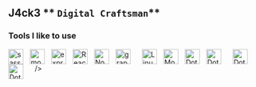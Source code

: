 
## J4ck3 ** `Digital Craftsman`**

### Tools I like to use

<img align="left" alt="sass" width="30px" style="padding-right:10px;" src="https://cdn.jsdelivr.net/gh/devicons/devicon/icons/sass/sass-original.svg" />
<img align="left" alt="mongodb" width="30px" style="padding-right:10px;" src="https://cdn.jsdelivr.net/gh/devicons/devicon/icons/mongodb/mongodb-original.svg" />
<img align="left" alt="express" width="30px" style="padding-right:10px;" src="https://cdn.jsdelivr.net/gh/devicons/devicon/icons/express/express-original.svg" />
<img align="left" alt="React" width="30px" style="padding-right:10px;" src="https://cdn.jsdelivr.net/gh/devicons/devicon/icons/react/react-original.svg" />
<img align="left" alt="NodeJS" width="30px" style="padding-right:10px;" src="https://cdn.jsdelivr.net/gh/devicons/devicon/icons/nodejs/nodejs-original.svg" />
<img align="left" alt="graphql" width="30px" style="padding-right:20px;" src="https://cdn.jsdelivr.net/gh/devicons/devicon/icons/graphql/graphql-plain.svg" />
<img align="left" alt="Linux" width="30px" style="padding-right:10px;" src="https://cdn.jsdelivr.net/gh/devicons/devicon/icons/linux/linux-original.svg" />
<img align="left" alt="Mongodb" width="30px" style="padding-right:10px;" src="https://cdn.jsdelivr.net/gh/devicons/devicon/icons/nextjs/nextjs-original.svg" />
<img align="left" alt="Dot-net" width="30px" style="padding-right:10px;" src="https://cdn.jsdelivr.net/gh/devicons/devicon/icons/dot-net/dot-net-original.svg" />
<img align="left" alt="Dotnetcore" width="30px" style="padding-right:20px;" src="https://cdn.jsdelivr.net/gh/devicons/devicon/icons/dotnetcore/dotnetcore-original.svg" />

<img align="left" alt="Dotnetcore" width="30px" style="padding-right:20px;" src="https://cdn.jsdelivr.net/gh/devicons/devicon/icons/photoshop/photoshop-plain.svg" />
<img align="left" alt="Dotnetcore" width="30px" style="padding-right:20px;" src="https://cdn.jsdelivr.net/gh/devicons/devicon/icons/aftereffects/aftereffects-plain.svg" />
<br /> />


<br />

#
